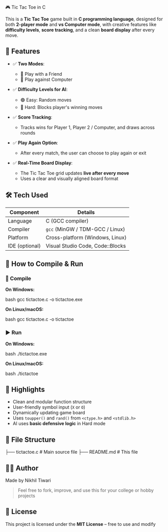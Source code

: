  🎮 Tic Tac Toe in C

This is a **Tic Tac Toe** game built in **C programming language**, designed for both **2-player mode** and **vs Computer mode**, with creative features like **difficulty levels**, **score tracking**, and a clean **board display** after every move.

## 🧠 Features

* ✅ **Two Modes**:

  * 👥 Play with a Friend
  * 🤖 Play against Computer

* ✅ **Difficulty Levels for AI**:

  * 🟢 Easy: Random moves
  * 🔴 Hard: Blocks player's winning moves

* ✅ **Score Tracking**:

  * Tracks wins for Player 1, Player 2 / Computer, and draws across rounds

* ✅ **Play Again Option**:

  * After every match, the user can choose to play again or exit

* ✅ **Real-Time Board Display**:

  * The Tic Tac Toe grid updates **live after every move**
  * Uses a clear and visually aligned board format

## 🛠️ Tech Used

| Component      | Details                          |
| -------------- | -------------------------------- |
| Language       | C (GCC compiler)                 |
| Compiler       | `gcc` (MinGW / TDM-GCC / Linux)  |
| Platform       | Cross-platform (Windows, Linux)  |
| IDE (optional) | Visual Studio Code, Code::Blocks |

## 🚀 How to Compile & Run

### 🔧 Compile

**On Windows:**

bash
gcc tictactoe.c -o tictactoe.exe

**On Linux/macOS:**

bash
gcc tictactoe.c -o tictactoe

### ▶️ Run

**On Windows:**

bash
./tictactoe.exe

**On Linux/macOS:**

bash
./tictactoe

## 📌 Highlights

* Clean and modular function structure
* User-friendly symbol input (`X` or `O`)
* Dynamically updating game board
* Uses `toupper()` and `rand()` from `<ctype.h>` and `<stdlib.h>`
* AI uses **basic defensive logic** in Hard mode

## 📁 File Structure

├── tictactoe.c        # Main source file
├── README.md          # This file

## 🧑‍💻 Author

Made by Nikhil Tiwari

> Feel free to fork, improve, and use this for your college or hobby projects

## 📜 License

This project is licensed under the **MIT License** – free to use and modify
